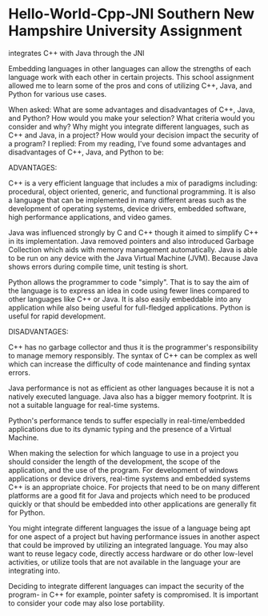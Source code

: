 # Hello-World-Cpp-JNI Southern New Hampshire University Assignment
 integrates C++ with Java through the JNI

Embedding languages in other languages can allow the strengths of each language work with each other in certain projects. This school assignment allowed me to learn some of the pros and cons of utilizing C++, Java, and Python for various use cases.

When asked:
What are some advantages and disadvantages of C++, Java, and Python?
How would you make your selection? What criteria would you consider and why?
Why might you integrate different languages, such as C++ and Java, in a project?
How would your decision impact the security of a program?
I replied:
From my reading, I've found some advantages and disadvantages of C++, Java, and Python to be:

ADVANTAGES:

C++ is a very efficient language that includes a mix of paradigms including: procedural, object oriented, generic, and functional programming. It is also a language that can be implemented in many different areas such as the development of operating systems, device drivers, embedded software, high performance applications, and video games.

Java was influenced strongly by C and C++ though it aimed to simplify C++ in its implementation. Java removed pointers and also introduced Garbage Collection which aids with memory management automatically. Java is able to be run on any device with the Java Virtual Machine (JVM). Because Java shows errors during compile time, unit testing is short.

Python allows the programmer to code "simply". That is to say the aim of the language is to express an idea in code using fewer lines compared to other languages like C++ or Java. It is also easily embeddable into any application while also being useful for full-fledged applications. Python is useful for rapid development.

DISADVANTAGES: 

C++ has no garbage collector and thus it is the programmer's responsibility to manage memory responsibly. The syntax of C++ can be complex as well which can increase the difficulty of code maintenance and finding syntax errors. 

Java performance is not as efficient as other languages because it is not a natively executed language. Java also has a bigger memory footprint. It is not a suitable language for real-time systems.

Python's performance tends to suffer especially in real-time/embedded applications due to its dynamic typing and the presence of a Virtual Machine. 

When making the selection for which language to use in a project you should consider the length of the development, the scope of the application, and the use of the program. For development of windows applications or device drivers, real-time systems and embedded systems C++ is an appropriate choice. For projects that need to be on many different platforms are a good fit for Java and projects which need to be produced quickly or that should be embedded into other applications are generally fit for Python.

You might integrate different languages the issue of a language being apt for one aspect of a project but having performance issues in another aspect that could be improved by utilizing an integrated language. You may also want to reuse legacy code, directly access hardware or do other low-level activities, or utilize tools that are not available in the language your are integrating into. 

Deciding to integrate different languages can impact the security of the program- in C++ for example, pointer safety is compromised. It is important to consider your code may also lose portability.
